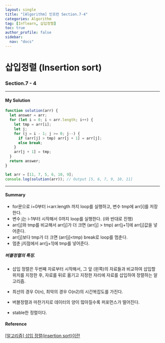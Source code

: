 ```yaml
---
layout: single
title: "[Algorithm] 인프런 Section.7-4"
categories: Algorithm
tag: [Inflearn, 삽입정렬]
toc: true
author_profile: false
sidebar:
  nav: "docs"
---
```


# 삽입정렬 (Insertion sort)

### Section.7 - 4

---

#### My Solution

```javascript
function solution(arr) {
  let answer = arr;
  for (let i = 0; i < arr.length; i++) {
    let tmp = arr[i];
    let j;
    for (j = i - 1; j >= 0; j--) {
      if (arr[j] > tmp) arr[j + 1] = arr[j];
      else break;
    }
    arr[j + 1] = tmp;
  }
  return answer;
}

let arr = [11, 7, 5, 6, 10, 9];
console.log(solution(arr)); // Output [5, 6, 7, 9, 10, 11]
```

---

#### Summary

- for문으로 i=0부터 i<arr.length 까지 loop를 실행하고, 변수 tmp에 arr[i]를 저장한다.
- 변수 j는 i-1부터 시작해서 0까지 loop를 실행한다. (i와 반대로 진행)
- arr[j]와 tmp를 비교해서 arr[j]가 더 크면 (arr[j] > tmp) arr[j+1]에 arr[j]값을 넣어준다.
- arr[j]보다 tmp가 더 크면 (arr[j]<tmp) break로 loop를 멈춘다.
- 멈춘 j지점에서 arr[j+1]에 tmp를 넣어준다.

##### 버블정렬의 특징.

- 삽입 정렬은 두번째 자료부터 시작해서, 그 앞 (왼쪽)의 자료들과 비교하여 삽입할 위치를 지정한 후, 자료를 뒤로 옮기고 지정한 자리에 자료를 삽입하여 정렬하는 알고리즘.

- 최선의 경우 O(n), 최악의 경우 O(n2)의 시간복잡도를 가진다.

- 버블정렬과 마찬가지로 데이터의 양이 많아질수록 퍼포먼스가 떨어진다.

- stable한 정렬이다.


#### Reference

[[알고리즘] 삽입 정렬(insertion sort)이란](https://gmlwjd9405.github.io/2018/05/06/algorithm-insertion-sort.html)
